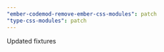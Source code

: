 ```yaml
---
"ember-codemod-remove-ember-css-modules": patch
"type-css-modules": patch
---
```


Updated fixtures
